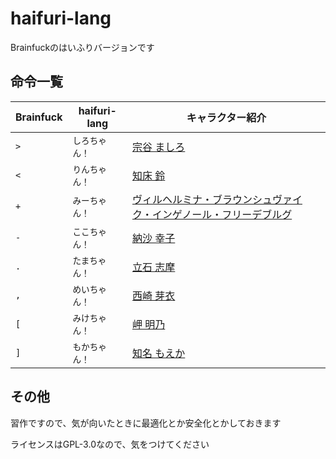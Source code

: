 haifuri-lang
===

Brainfuckのはいふりバージョンです

## 命令一覧

|Brainfuck|haifuri-lang|キャラクター紹介|
|---|---|---|
|`>`|`しろちゃん！`|[宗谷 ましろ](http://www.hai-furi.com/character/01_02/)|
|`<`|`りんちゃん！`|[知床 鈴](http://www.hai-furi.com/character/01_06/)|
|`+`|`みーちゃん！`|[ヴィルヘルミナ・ブラウンシュヴァイク・インゲノール・フリーデブルグ](http://www.hai-furi.com/character/06_02/)|
|`-`|`ここちゃん！`|[納沙 幸子](http://www.hai-furi.com/character/01_05/)|
|`.`|`たまちゃん！`|[立石 志摩](http://www.hai-furi.com/character/01_03/)|
|`,`|`めいちゃん！`|[西崎 芽衣](http://www.hai-furi.com/character/01_04/)|
|`[`|`みけちゃん！`|[岬 明乃](http://www.hai-furi.com/character/01_01/)|
|`]`|`もかちゃん！`|[知名 もえか](http://www.hai-furi.com/character/06_01/)|

## その他
習作ですので、気が向いたときに最適化とか安全化とかしておきます

ライセンスはGPL-3.0なので、気をつけてください
